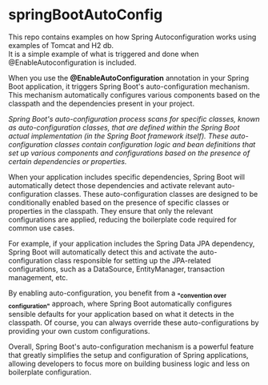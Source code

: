 # springBootAutoConfig
This repo contains examples on how Spring Autoconfiguration works using examples of Tomcat and H2 db.  
It is a simple example of what is triggered and done when @EnableAutoconfiguration is included.

When you use the **@EnableAutoConfiguration** annotation in your Spring Boot application, it triggers Spring Boot's auto-configuration mechanism. 
This mechanism automatically configures various components based on the classpath and the dependencies present in your project.

_Spring Boot's auto-configuration process scans for specific classes, known as auto-configuration classes,
that are defined within the Spring Boot actual implementation (in the Spring Boot framework itself).
These auto-configuration classes contain configuration logic and bean definitions that set up various components
and configurations based on the presence of certain dependencies or properties._

When your application includes specific dependencies, Spring Boot will automatically detect those dependencies and activate relevant auto-configuration classes. 
These auto-configuration classes are designed to be conditionally enabled based on the presence of specific classes or properties in the classpath. 
They ensure that only the relevant configurations are applied, reducing the boilerplate code required for common use cases.

For example, if your application includes the Spring Data JPA dependency, 
Spring Boot will automatically detect this and activate the auto-configuration class responsible for setting up the 
JPA-related configurations, such as a DataSource, EntityManager, transaction management, etc.

By enabling auto-configuration, you benefit from a **<sub>"convention over configuration"</sub>** approach, 
where Spring Boot automatically configures sensible defaults for your application based on what it detects in the classpath. 
Of course, you can always override these auto-configurations by providing your own custom configurations.

Overall, Spring Boot's auto-configuration mechanism is a powerful feature that greatly simplifies the setup and configuration of Spring applications, 
allowing developers to focus more on building business logic and less on boilerplate configuration.

